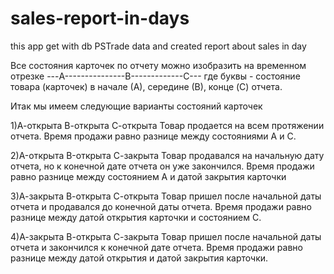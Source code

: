 sales-report-in-days
===================
this app get with db PSTrade data and created report about sales in day

Все состояния карточек по отчету можно изобразить на временном отрезке
---A---------------B-------------C---
где буквы - состояние товара (карточек) в начале (А), середине (В), конце (C) отчета.

Итак мы имеем следующие варианты состояний карточек

1)А-открыта В-открыта С-открыта
Товар продается на всем протяжении отчета.
Время продажи равно разнице между состояниями А и С.

2)A-открыта B-открыта С-закрыта
Товар продавался на начальную дату отчета, но к конечной дате отчета он уже закончился.
Время продажи равно разнице между состоянием А и датой закрытия карточки

3)А-закрыта В-открыта С-открыта
Товар пришел после начальной даты отчета и продавался до конечной даты отчета.
Время продажи равно разнице между датой открытия карточки и состоянием С.

4)А-закрыта В-открыта С-закрыта
Товар пришел после начальной даты отчета и закончился к конечной дате отчета.
Время продажи равно разнице между датой открытия и датой закрытия карточки.

